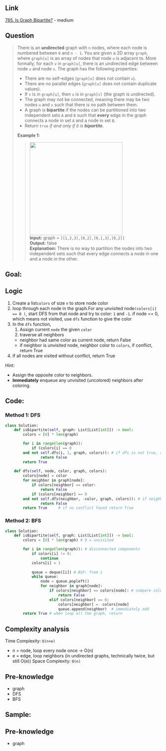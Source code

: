 ## Link
[785. Is Graph Bipartite?](https://leetcode.com/problems/is-graph-bipartite/description/) - medium
## Question

>There is an **undirected** graph with `n` nodes, where each node is numbered between `0` and `n - 1`. You are given a 2D array `graph`, where `graph[u]` is an array of nodes that node `u` is adjacent to. More formally, for each `v` in `graph[u]`, there is an undirected edge between node `u` and node `v`. The graph has the following properties:
> - There are no self-edges (`graph[u]` does not contain `u`).
> - There are no parallel edges (`graph[u]` does not contain duplicate values).
> - If `v` is in `graph[u]`, then `u` is in `graph[v]` (the graph is undirected).
> - The graph may not be connected, meaning there may be two nodes `u` and `v` such that there is no path between them.
> - A graph is **bipartite** if the nodes can be partitioned into two independent sets `A` and `B` such that **every** edge in the graph connects a node in set `A` and a node in set `B`.
> - Return `true` _if and only if it is **bipartite**_.
>
>**Example 1:** <br>
>><img src="pic/pic_785.Is_Graph_Bipartite.png" width="300"/><br>
>>	**Input:** graph = `[[1,2,3],[0,2],[0,1,3],[0,2]]`<br>
>>	**Output:** false<br>
>>	**Explanation:** There is no way to partition the nodes into two independent sets such that every edge connects a node in one and a node in the other.
## Goal:

## Logic
1. Create a list`colors` of size `n` to store node color
2. loop through each node in the graph.For any unvisited node`(colors[i] == 0 )`, start DFS from that node and try to color: `1` and `-1`. if node == 0, which means not visited, use `dfs` function to give the color
3. In the `dfs` function, 
	1. Assign current `node` the given `color`
	2. traverse all neighbors
	- neighbor had same color as current node, return False
	- if neighbor is unvisited node, neighbor color to `colors`, if conflict, return True
4. If all nodes are visited without conflict, return True<br>

Hint:
- Assign the opposite color to neighbors. 
- **Immediately** enqueue any unvisited (uncolored) neighbors after coloring.

## Code:
### Method 1: DFS 
```python
class Solution:
    def isBipartite(self, graph: List[List[int]]) -> bool:
        colors = [0] * len(graph)

        for i in range(len(graph)):
            if (colors[i] == 0
		and not self.dfs(i, 1, graph, colors)):	# if dfs is not true, return False
                return False
        return True
    
    def dfs(self, node, color, graph, colors):
        colors[node] = color
        for neighbor in graph[node]:
            if colors[neighbor] == color:
                return False
            if (colors[neighbor] == 0
		and not self.dfs(neighbor, -color, graph, colors)): # if neighbor not visited, find neighbor color
                return False
        return True 	# if no conflict found return True
```
### Method 2: BFS
```python
class Solution:
    def isBipartite(self, graph: List[List[int]]) -> bool:
        colors = [0] * len(graph) # 0 = unvisited

        for i in range(len(graph)): # disconnected components
            if colors[i] != 0:
                continue
            colors[i] = 1
            
            queue = deque([i]) # BSF: from i
            while queue:
                node = queue.popleft() 
                for neighbor in graph[node]:
                    if colors[neighbor] == colors[node]: # compare color to node
                        return False
                    elif colors[neighbor] == 0:
                        colors[neighbor] = -colors[node]
                        queue.append(neighbor)  # immediately add
        return True # when loop all the graph, return
```
## Complexity analysis
Time Complexity:  `O(n+e)` 
- n = node, loop every node once -> O(n)
- e = edge, loop neighbors (in undirected graphs, technically twice, but still O(e))
Space Complexity: `O(n)`
## Pre-knowledge
- graph
- DFS
- BFS

## Sample: 


## Pre-knowledge
- graph

